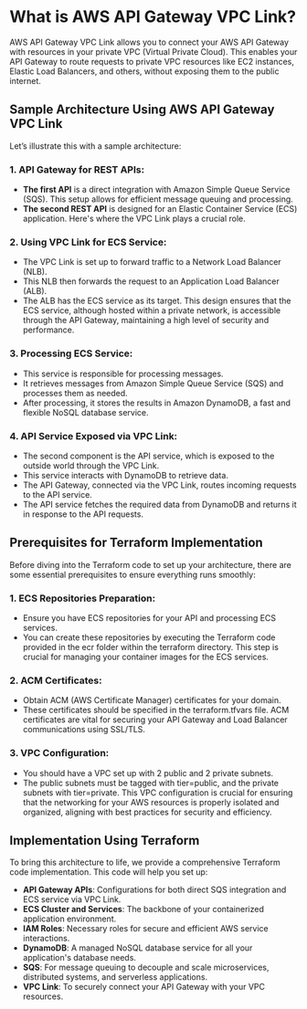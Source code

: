 # What is AWS API Gateway VPC Link?

AWS API Gateway VPC Link allows you to connect your AWS API Gateway with resources in your private VPC (Virtual Private Cloud). This enables your API Gateway to route requests to private VPC resources like EC2 instances, Elastic Load Balancers, and others, without exposing them to the public internet.

## Sample Architecture Using AWS API Gateway VPC Link

Let’s illustrate this with a sample architecture:

### 1. API Gateway for REST APIs:
- **The first API** is a direct integration with Amazon Simple Queue Service (SQS). This setup allows for efficient message queuing and processing.
- **The second REST API** is designed for an Elastic Container Service (ECS) application. Here's where the VPC Link plays a crucial role.

### 2. Using VPC Link for ECS Service:
- The VPC Link is set up to forward traffic to a Network Load Balancer (NLB).
- This NLB then forwards the request to an Application Load Balancer (ALB).
- The ALB has the ECS service as its target. This design ensures that the ECS service, although hosted within a private network, is accessible through the API Gateway, maintaining a high level of security and performance.

### 3. Processing ECS Service:
- This service is responsible for processing messages.
- It retrieves messages from Amazon Simple Queue Service (SQS) and processes them as needed.
- After processing, it stores the results in Amazon DynamoDB, a fast and flexible NoSQL database service.

### 4. API Service Exposed via VPC Link:
- The second component is the API service, which is exposed to the outside world through the VPC Link.
- This service interacts with DynamoDB to retrieve data.
- The API Gateway, connected via the VPC Link, routes incoming requests to the API service.
- The API service fetches the required data from DynamoDB and returns it in response to the API requests.

## Prerequisites for Terraform Implementation

Before diving into the Terraform code to set up your architecture, there are some essential prerequisites to ensure everything runs smoothly:

### 1. ECS Repositories Preparation:
- Ensure you have ECS repositories for your API and processing ECS services.
- You can create these repositories by executing the Terraform code provided in the ecr folder within the terraform directory. This step is crucial for managing your container images for the ECS services.

### 2. ACM Certificates:
- Obtain ACM (AWS Certificate Manager) certificates for your domain.
- These certificates should be specified in the terraform.tfvars file. ACM certificates are vital for securing your API Gateway and Load Balancer communications using SSL/TLS.

### 3. VPC Configuration:
- You should have a VPC set up with 2 public and 2 private subnets.
- The public subnets must be tagged with tier=public, and the private subnets with tier=private. This VPC configuration is crucial for ensuring that the networking for your AWS resources is properly isolated and organized, aligning with best practices for security and efficiency.

## Implementation Using Terraform

To bring this architecture to life, we provide a comprehensive Terraform code implementation. This code will help you set up:
- **API Gateway APIs**: Configurations for both direct SQS integration and ECS service via VPC Link.
- **ECS Cluster and Services**: The backbone of your containerized application environment.
- **IAM Roles**: Necessary roles for secure and efficient AWS service interactions.
- **DynamoDB**: A managed NoSQL database service for all your application's database needs.
- **SQS**: For message queuing to decouple and scale microservices, distributed systems, and serverless applications.
- **VPC Link**: To securely connect your API Gateway with your VPC resources.

